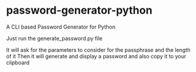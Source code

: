 # password-generator-python
A CLI based Password Generator for Python

Just run the generate_password.py file

It will ask for the parameters to consider for the passphrase and the length of it
Then it will generate and display a password and also copy it to your clipboard
